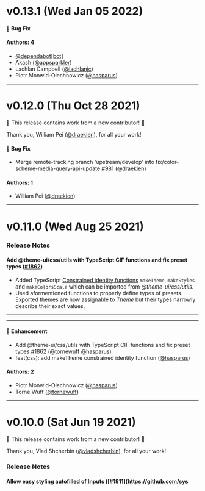 # v0.13.1 (Wed Jan 05 2022)

#### 🐛 Bug Fix


#### Authors: 4

- [@dependabot[bot]](https://github.com/dependabot[bot])
- Akash ([@appsparkler](https://github.com/appsparkler))
- Lachlan Campbell ([@lachlanjc](https://github.com/lachlanjc))
- Piotr Monwid-Olechnowicz ([@hasparus](https://github.com/hasparus))

---

# v0.12.0 (Thu Oct 28 2021)

:tada: This release contains work from a new contributor! :tada:

Thank you, William Pei ([@draekien](https://github.com/draekien)), for all your work!

#### 🐛 Bug Fix

- Merge remote-tracking branch 'upstream/develop' into fix/color-scheme-media-query-api-update [#981](https://github.com/system-ui/theme-ui/pull/981) ([@draekien](https://github.com/draekien))

#### Authors: 1

- William Pei ([@draekien](https://github.com/draekien))

---

# v0.11.0 (Wed Aug 25 2021)

### Release Notes

#### Add @theme-ui/css/utils with TypeScript CIF functions and fix preset types ([#1862](https://github.com/system-ui/theme-ui/pull/1862))

- Added TypeScript [Constrained identity functions](https://kentcdodds.com/blog/how-to-write-a-constrained-identity-function-in-typescript) `makeTheme`, `makeStyles` and `makeColorsScale` which can be imported from _@theme-ui/css/utils_.
- Used aformentioned functions to properly define types of presets. Exported themes are now assignable to _Theme_ but their types narrowly describe their exact values.

---

---

#### 🚀 Enhancement

- Add @theme-ui/css/utils with TypeScript CIF functions and fix preset types [#1862](https://github.com/system-ui/theme-ui/pull/1862) ([@tornewuff](https://github.com/tornewuff) [@hasparus](https://github.com/hasparus))
- feat(css): add makeTheme constrained identity function ([@hasparus](https://github.com/hasparus))

#### Authors: 2

- Piotr Monwid-Olechnowicz ([@hasparus](https://github.com/hasparus))
- Torne Wuff ([@tornewuff](https://github.com/tornewuff))

---

# v0.10.0 (Sat Jun 19 2021)

:tada: This release contains work from a new contributor! :tada:

Thank you, Vlad Shcherbin ([@vladshcherbin](https://github.com/vladshcherbin)), for all your work!

### Release Notes

#### Allow easy styling autofilled of Inputs ([#1811](https://github.com/sys